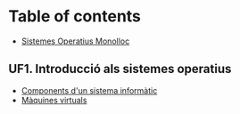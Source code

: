 # Table of contents

* [Sistemes Operatius Monolloc](README.md)

## UF1. Introducció als sistemes operatius

* [Components d'un sistema informàtic](uf1.-introduccio-als-sistemes-operatius/components-dun-sistema-informatic.md)
* [Màquines virtuals](uf1.-introduccio-als-sistemes-operatius/maquines-virtuals.md)

